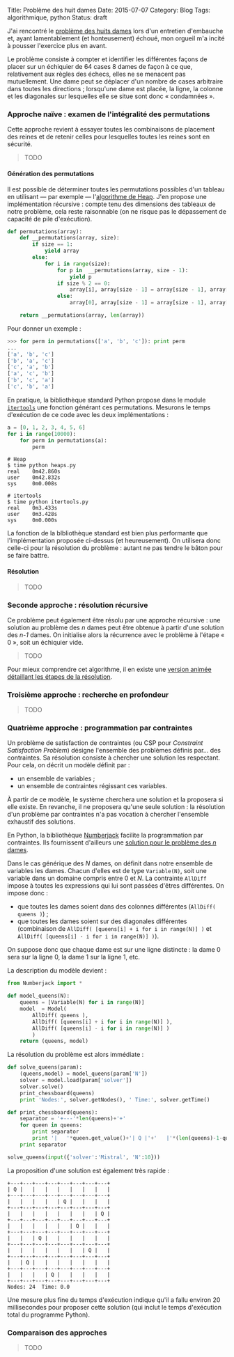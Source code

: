 Title: Problème des huit dames
Date: 2015-07-07
Category: Blog
Tags: algorithmique, python
Status: draft

J'ai rencontré le [problème des huits dames](https://fr.wikipedia.org/wiki/Probl%C3%A8me_des_huit_dames) lors d'un entretien d'embauche et, ayant lamentablement (et honteusement) échoué, mon orgueil m'a incité à pousser l'exercice plus en avant.

Le problème consiste à compter et identifier les différentes façons de placer sur un échiquier de 64 cases 8 dames de façon à ce que, relativement aux règles des échecs, elles ne se menacent pas mutuellement. Une dame peut se déplacer d'un nombre de cases arbitraire dans toutes les directions ; lorsqu'une dame est placée, la ligne, la colonne et les diagonales sur lesquelles elle se situe sont donc « condamnées ».

### Approche naïve : examen de l'intégralité des permutations

Cette approche revient à essayer toutes les combinaisons de placement des reines et de retenir celles pour lesquelles toutes les reines sont en sécurité.

> TODO

#### Génération des permutations

Il est possible de déterminer toutes les permutations possibles d'un tableau en utilisant — par exemple — l'[algorithme de Heap](https://en.wikipedia.org/wiki/Heap%27s_algorithm). J'en propose une implémentation récursive : compte tenu des dimensions des tableaux de notre problème, cela reste raisonnable (on ne risque pas le dépassement de capacité de pile d'exécution).

```python
def permutations(array):
    def __permutations(array, size):
        if size == 1:
            yield array
        else:
            for i in range(size):
                for p in  __permutations(array, size - 1):
                    yield p
                if size % 2 == 0:
                    array[i], array[size - 1] = array[size - 1], array[i]
                else:
                    array[0], array[size - 1] = array[size - 1], array[0]

    return __permutations(array, len(array))
```

Pour donner un exemple :

```python
>>> for perm in permutations(['a', 'b', 'c']): print perm
...
['a', 'b', 'c']
['b', 'a', 'c']
['c', 'a', 'b']
['a', 'c', 'b']
['b', 'c', 'a']
['c', 'b', 'a']
```

En pratique, la bibliothèque standard Python propose dans le module [`itertools`](https://docs.python.org/2/library/itertools.html) une fonction générant ces permutations. Mesurons le temps d'exécution de ce code avec les deux implémentations :

```python
a = [0, 1, 2, 3, 4, 5, 6]
for i in range(10000):
    for perm in permutations(a):
        perm
```

```
# Heap
$ time python heaps.py
real    0m42.860s
user    0m42.832s
sys     0m0.008s

# itertools
$ time python itertools.py
real    0m3.433s
user    0m3.428s
sys     0m0.000s
```

La fonction de la blbliothèque standard est bien plus performante que l'implémentation proposée ci-dessus (et heureusement). On utilisera donc celle-ci pour la résolution du problème : autant ne pas tendre le bâton pour se faire battre.

#### Résolution

> TODO

### Seconde approche : résolution récursive

Ce problème peut également être résolu par une approche récursive : une solution au problème des *n* dames peut être obtenue à partir d'une solution des *n-1* dames. On initialise alors la récurrence avec le problème à l'étape « 0 », soit un échiquier vide.

> TODO

Pour mieux comprendre cet algorithme, il en existe une [version animée détaillant les étapes de la résolution](https://www.cs.usfca.edu/~galles/visualization/RecQueens.html).

### Troisième approche : recherche en profondeur

> TODO

### Quatrième approche : programmation par contraintes

Un problème de satisfaction de contraintes (ou CSP pour *Constraint Satisfaction Problem*) désigne l'ensemble des problèmes définis par... des contraintes. Sa résolution consiste à chercher une solution les respectant. Pour cela, on décrit un modèle définit par :

 * un ensemble de variables ;
 * un ensemble de contraintes régissant ces variables.

À partir de ce modèle, le système cherchera une solution et la proposera si elle existe. En revanche, il ne proposera qu'une seule solution : la résolution d'un problème par contraintes n'a pas vocation à chercher l'ensemble exhaustif des solutions.

En Python, la bibliothèque [Numberjack](http://numberjack.ucc.ie) facilite la programmation par contraintes. Ils fournissent d'ailleurs une [solution pour le problème des *n* dames](http://numberjack.ucc.ie/examples/nqueens).

Dans le cas générique des *N* dames, on définit dans notre ensemble de variables les dames. Chacun d'elles est de type `Variable(N)`, soit une variable dans un domaine compris entre 0 et *N*. La contrainte `AllDiff` impose à toutes les expressions qui lui sont passées d'êtres différentes. On impose donc :

 * que toutes les dames soient dans des colonnes différentes (`AllDiff( queens )`) ;
 * que toutes les dames soient sur des diagonales différentes (combinaison de `AllDiff( [queens[i] + i for i in range(N)] )` et `AllDiff( [queens[i] - i for i in range(N)] )`).

On suppose donc que chaque dame est sur une ligne distincte : la dame 0 sera sur la ligne 0, la dame 1 sur la ligne 1, etc.

La description du modèle devient :

```python
from Numberjack import *

def model_queens(N):
    queens = [Variable(N) for i in range(N)]
    model  = Model(
        AllDiff( queens ),
        AllDiff( [queens[i] + i for i in range(N)] ),
        AllDiff( [queens[i] - i for i in range(N)] )
        )
    return (queens, model)
```

La résolution du problème est alors immédiate :

```python
def solve_queens(param):
    (queens,model) = model_queens(param['N'])
    solver = model.load(param['solver'])
    solver.solve()
    print_chessboard(queens)
    print 'Nodes:', solver.getNodes(), ' Time:', solver.getTime()

def print_chessboard(queens):
    separator = '+---'*len(queens)+'+'
    for queen in queens:
        print separator
        print '|   '*queen.get_value()+'| Q |'+'   |'*(len(queens)-1-queen.get_value())
    print separator

solve_queens(input({'solver':'Mistral', 'N':10}))
```

La proposition d'une solution est également très rapide :

```
+---+---+---+---+---+---+---+---+
| Q |   |   |   |   |   |   |   |
+---+---+---+---+---+---+---+---+
|   |   |   |   | Q |   |   |   |
+---+---+---+---+---+---+---+---+
|   |   |   |   |   |   |   | Q |
+---+---+---+---+---+---+---+---+
|   |   |   |   |   | Q |   |   |
+---+---+---+---+---+---+---+---+
|   |   | Q |   |   |   |   |   |
+---+---+---+---+---+---+---+---+
|   |   |   |   |   |   | Q |   |
+---+---+---+---+---+---+---+---+
|   | Q |   |   |   |   |   |   |
+---+---+---+---+---+---+---+---+
|   |   |   | Q |   |   |   |   |
+---+---+---+---+---+---+---+---+
Nodes: 24  Time: 0.0
```

Une mesure plus fine du temps d'exécution indique qu'il a fallu environ 20 millisecondes pour proposer cette solution (qui inclut le temps d'exécution total du programme Python).


### Comparaison des approches

> TODO
